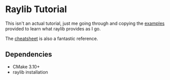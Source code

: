 Raylib Tutorial
===============

This isn't an actual tutorial, just me going through and copying the
[examples](https://www.raylib.com/examples.html) provided to learn what raylib
provides as I go.

The [cheatsheet](https://www.raylib.com/cheatsheet/cheatsheet.html) is also a
fantastic reference.

Dependencies
------------

- CMake 3.10+
- raylib installation
